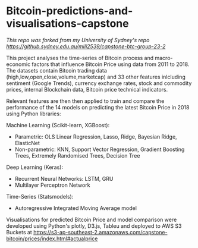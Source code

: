 # Bitcoin-predictions-and-visualisations-capstone

*This repo was forked from my University of Sydney's repo https://github.sydney.edu.au/mili2539/capstone-btc-group-23-2*

This project analyses the time-series of Bitcoin process and macro-economic factors that influence Bitcoin Price using data from 2011 to 2018. The datasets contain Bitcoin trading data (high,low,open,close,volume,marketcap) and 33 other features inlcluding sentiment (Google Trends), currency exchange rates, stock and commodity prices, internal Blockchain data, Bitcoin price technical indicators.

Relevant features are then then applied to train and compare the performance of the 14 models on predicting the latest Bitcoin Price in 2018 using Python libraries: 

Machine Learning (Scikit-learn, XGBoost): 
* Parametric: OLS Linear Regression, Lasso, Ridge, Bayesian Ridge, ElasticNet
* Non-parametric: KNN, Support Vector Regression, Gradient Boosting Trees, Extremely Randomised Trees, Decision Tree

Deep Learning (Keras): 
* Recurrent Neural Networks: LSTM, GRU 
* Multilayer Perceptron Network
    
Time-Series (Statsmodels): 
* Autoregressive Integrated Moving Average model 
    
Visualisations for predicted Bitcoin Price and model comparison were developed using Python's plotly, D3.js, Tableu and deployed to AWS S3 Buckets at https://s3-ap-southeast-2.amazonaws.com/capstone-bitcoin/prices/index.html#actualprice

